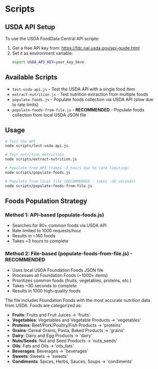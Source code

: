 # Scripts

## USDA API Setup

To use the USDA FoodData Central API scripts:

1. Get a free API key from: https://fdc.nal.usda.gov/api-guide.html
2. Set it as environment variable:
   ```bash
   export USDA_API_KEY=your_key_here
   ```

## Available Scripts

- `test-usda-api.js` - Test the USDA API with a single food item
- `extract-nutrition.js` - Test nutrition extraction from multiple foods
- `populate-foods.js` - Populate foods collection via USDA API (slow due to rate limits)
- `populate-foods-from-file.js` - **RECOMMENDED** - Populate foods collection from local USDA JSON file

## Usage

```bash
# Test the API
node scripts/test-usda-api.js

# Test nutrition extraction
node scripts/extract-nutrition.js

# Populate from API (takes ~3 hours due to rate limiting)
node scripts/populate-foods.js

# Populate from local file (RECOMMENDED - takes ~30 seconds)
node scripts/populate-foods-from-file.js
```

## Foods Population Strategy

### Method 1: API-based (populate-foods.js)
- Searches for 80+ common foods via USDA API
- Rate limited to 1000 requests/hour
- Results in ~160 foods
- Takes ~3 hours to complete

### Method 2: File-based (populate-foods-from-file.js) - **RECOMMENDED**
- Uses local USDA Foundation Foods JSON file
- Processes all Foundation Foods (~1000+ items)
- Prioritizes common foods (fruits, vegetables, proteins, etc.)
- Takes ~30 seconds to complete
- Results in 1000 high-quality foods

The file includes Foundation Foods with the most accurate nutrition data from USDA. Foods are categorized as:
- **Fruits**: Fruits and Fruit Juices → 'fruits'
- **Vegetables**: Vegetables and Vegetable Products → 'vegetables'  
- **Proteins**: Beef/Pork/Poultry/Fish Products → 'proteins'
- **Grains**: Cereal Grains, Pasta, Baked Products → 'grains'
- **Dairy**: Dairy and Egg Products → 'dairy'
- **Nuts/Seeds**: Nut and Seed Products → 'nuts_seeds'
- **Oils**: Fats and Oils → 'oils_fats'
- **Beverages**: Beverages → 'beverages'
- **Sweets**: Sweets → 'sweets'
- **Condiments**: Spices, Herbs, Sauces, Soups → 'condiments' 